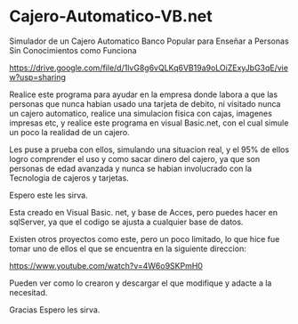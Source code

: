 # Cajero-Automatico-VB.net
Simulador de un Cajero Automatico Banco Popular para Enseñar a Personas Sin Conocimientos como Funciona

https://drive.google.com/file/d/1lvG8g6vQLKq6VB19a9oLOiZExyJbG3qE/view?usp=sharing

Realice este programa para ayudar en la empresa donde labora a que las personas que nunca habian usado una tarjeta de debito,
ni visitado nunca un cajero automatico, realice una simulacion fisica con cajas, imagenes impresas etc, y realice este programa 
en visual Basic.net, con el cual simule un poco la realidad de un cajero.

Les puse a prueba con ellos, simulando una situacion real, y el 95% de ellos logro comprender el uso y como sacar dinero del cajero, 
ya que son personas de edad avanzada y nunca se habian involucrado con la Tecnologia de cajeros y tarjetas.

Espero este les sirva.

Esta creado en Visual Basic. net, y base de Acces, pero puedes hacer en sqlServer, ya que el codigo se ajusta a cualquier base de datos.

Existen otros proyectos como este, pero un poco limitado, lo que hice fue tomar uno de ellos el que se encuentra en la siguiente direccion:

https://www.youtube.com/watch?v=4W6o9SKPmH0

Pueden ver como lo crearon y descargar el que modifique y adacte a la necesitad.

Gracias Espero les sirva.

